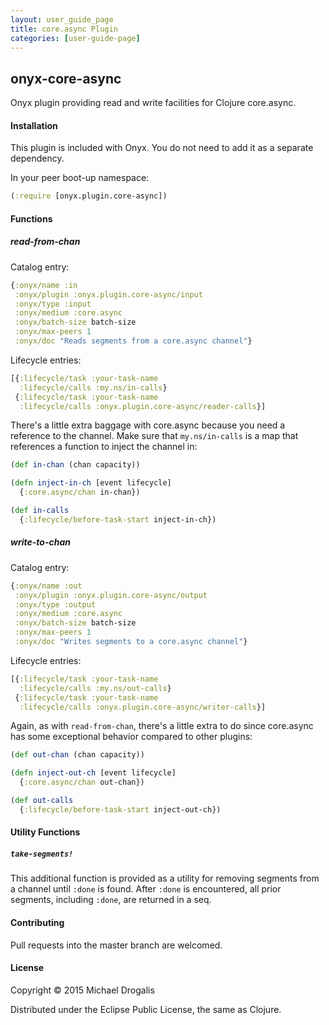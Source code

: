 ```yaml
---
layout: user_guide_page
title: core.async Plugin
categories: [user-guide-page]
---
```


## onyx-core-async

Onyx plugin providing read and write facilities for Clojure core.async.

#### Installation

This plugin is included with Onyx. You do not need to add it as a separate dependency.

In your peer boot-up namespace:

```clojure
(:require [onyx.plugin.core-async])
```

#### Functions

##### read-from-chan

Catalog entry:

```clojure
{:onyx/name :in
 :onyx/plugin :onyx.plugin.core-async/input
 :onyx/type :input
 :onyx/medium :core.async
 :onyx/batch-size batch-size
 :onyx/max-peers 1
 :onyx/doc "Reads segments from a core.async channel"}
```

Lifecycle entries:

```clojure
[{:lifecycle/task :your-task-name
  :lifecycle/calls :my.ns/in-calls}
 {:lifecycle/task :your-task-name
  :lifecycle/calls :onyx.plugin.core-async/reader-calls}]
```

There's a little extra baggage with core.async because you need a reference to the channel.
Make sure that `my.ns/in-calls` is a map that references a function to inject the channel in:

```clojure
(def in-chan (chan capacity))

(defn inject-in-ch [event lifecycle]
  {:core.async/chan in-chan})

(def in-calls
  {:lifecycle/before-task-start inject-in-ch})
```

##### write-to-chan

Catalog entry:

```clojure
{:onyx/name :out
 :onyx/plugin :onyx.plugin.core-async/output
 :onyx/type :output
 :onyx/medium :core.async
 :onyx/batch-size batch-size
 :onyx/max-peers 1
 :onyx/doc "Writes segments to a core.async channel"}
```

Lifecycle entries:

```clojure
[{:lifecycle/task :your-task-name
  :lifecycle/calls :my.ns/out-calls}
 {:lifecycle/task :your-task-name
  :lifecycle/calls :onyx.plugin.core-async/writer-calls}]
```

Again, as with `read-from-chan`, there's a little extra to do since core.async has some exceptional behavior compared to other plugins:

```clojure
(def out-chan (chan capacity))

(defn inject-out-ch [event lifecycle]
  {:core.async/chan out-chan})

(def out-calls
  {:lifecycle/before-task-start inject-out-ch})
```

#### Utility Functions

##### `take-segments!`

This additional function is provided as a utility for removing segments
from a channel until `:done` is found. After `:done` is encountered, all prior segments,
including `:done`, are returned in a seq.

#### Contributing

Pull requests into the master branch are welcomed.

#### License

Copyright © 2015 Michael Drogalis

Distributed under the Eclipse Public License, the same as Clojure.
